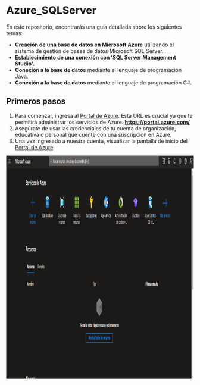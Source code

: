 # Azure_SQLServer

En este repositorio, encontrarás una guía detallada sobre los siguientes temas:

- **Creación de una base de datos en Microsoft Azure** utilizando el sistema de gestión de bases de datos Microsoft SQL Server.
- **Establecimiento de una conexión con 'SQL Server Management Studio'.**
- **Conexión a la base de datos** mediante el lenguaje de programación Java.
- **Conexión a la base de datos** mediante el lenguaje de programación C#.

## Primeros pasos

1. Para comenzar, ingresa al [Portal de Azure](https://portal.azure.com/). Esta URL es crucial ya que te permitirá administrar los servicios de Azure. **https://portal.azure.com/**
2. Asegúrate de usar las credenciales de tu cuenta de organización, educativa o personal que cuente con una suscripción en Azure.
3. Una vez ingresado a nuestra cuenta, visualizar la pantalla de inicio del [Portal de Azure](https://portal.azure.com/)
<center><img src="image.png" width="900" height="600"></center>


